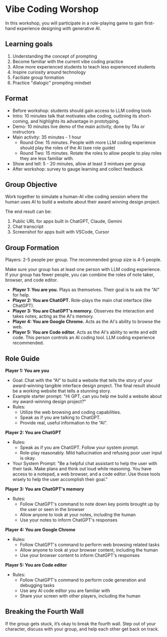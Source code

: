 # Vibe Coding Worshop

In this workshop, you will participate in a role-playing game to gain first-hand experience designing with generative AI.

## Learning goals

1. Understanding the concept of prompting
2. Become familiar with the current vibe coding practice
3. Allow more experienced students to teach less experienced students
4. Inspire curiosity around technology
5. Faciliate group formation
6. Practice "dialogic" prompting mindset

## Format

- Before workshop: students should gain access to LLM coding tools
- Intro: 10 minutes talk that motivates vibe coding, outlining its short-coming, and highlights its advantage in prototyping.
- Demo: 10 minutes live demo of the main activity, done by TAs or instructors
- Main activity: 35 minutes - 1 hour
  - Round One: 15 minutes. People with more LLM coding experience should play the roles of the AI (see role guide)
  - Round Two: 15 minutes. Rotate the roles to allow people to play roles they are less familiar with.
- Show and tell: 5 - 20 minutes, allow at least 3 mintues per group
- After workshop: survey to gauge learning and collect feedback

## Group Objective

Work together to simulate a human-AI vibe coding session where the human uses AI to build a website about their award winning design project.

The end result can be:

1. Public URL for apps built in ChatGPT, Claude, Gemini
2. Chat transcript
3. Screenshot for apps built with VSCode, Cursor

## Group Formation

Players: 2-5 people per group. The recommended group size is 4-5 people.

Make sure your group has at least one person with LLM coding experience. If your group has fewer people, you can combine the roles of note taker, browser, and code editor.

- **Player 1: You are you.** Plays as themselves. Their goal is to ask the "AI" for help.
- **Player 2: You are ChatGPT.** Role-plays the main chat interface (like ChatGPT).
- **Player 3: You are ChatGPT's memory.** Observes the interaction and takes notes, acting as the AI's memory.
- **Player 4: You are Google Chrome.** Acts as the AI's ability to browse the web.
- **Player 5: You are Code editor.** Acts as the AI's ability to write and edit code. This person controls an AI coding tool. LLM coding experience recommended.

## Role Guide

**Player 1: You are you**

- Goal: Chat with the “AI” to build a website that tells the story of your award-winning tangible interface design project. The final result should be a working website that tells a stunning story.
- Example starter prompt: "Hi GPT, can you help me build a website about my award-winning design project?"
- Rules:
  - Utilize the web browsing and coding capabilities.
  - Speak as if you are talking to ChatGPT.
  - Provide real, useful information to the “AI”.

**Player 2: You are ChatGPT**

- Rules:
  - Speak as if you are ChatGPT. Follow your system prompt.
  - Role-play reasonably. Mild hallucination and refusing poor user input is okay.
- Your System Prompt: "Be a helpful chat assistant to help the user with their task. Make plans and think out loud while reasoning. You have access to a notepad, a web browser, and a code editor. Use those tools wisely to help the user accomplish their goal."

**Player 3: You are ChatGPT's memory**

- Rules:
  - Follow ChatGPT's command to note down key points brought up by the user or seen in the browser
  - Allow anyone to look at your notes, including the human
  - Use your notes to inform ChatGPT's responses

**Player 4: You are Google Chrome**

- Rules:
  - Follow ChatGPT's command to perform web browsing related tasks
  - Allow anyone to look at your browser content, including the human
  - Use your browser content to inform ChatGPT's responses

**Player 5: You are Code editor**

- Rules:
  - Follow ChatGPT's command to perform code generation and debugging tasks
  - Use any AI code editor you are familiar with
  - Share your screen with other players, including the human

## Breaking the Fourth Wall

If the group gets stuck, it’s okay to break the fourth wall. Step out of your character, discuss with your group, and help each other get back on track.
